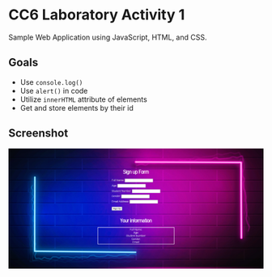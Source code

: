 # CC6 Laboratory Activity 1

Sample Web Application using JavaScript, HTML, and CSS.

## Goals

- Use `console.log()`
- Use `alert()` in code
- Utilize `innerHTML` attribute of elements
- Get and store elements by their id

## Screenshot

![](screenshots/screenshot.png)